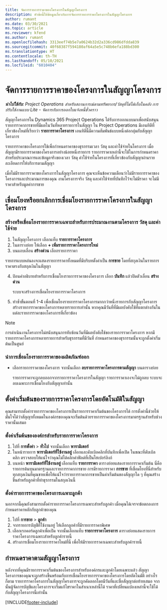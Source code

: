 ```yaml
---
title: จัดการรายการราคาของโครงการในสัญญาโครงการ
description: หัวข้อนี้ให้ข้อมูลเกี่ยวกับการจัดการรายการราคาโครงการในสัญญาโครงการ
author: rumant
ms.date: 03/30/2021
ms.topic: article
ms.reviewer: kfend
ms.author: rumant
ms.openlocfilehash: 3313eef74b5e7a0624b32d2a336cd986dfdda839
ms.sourcegitcommit: 40f68387f594180af64a5e5c748b6efa188bd300
ms.translationtype: HT
ms.contentlocale: th-TH
ms.lasthandoff: 05/10/2021
ms.locfileid: "6010404"
---
```

# <a name="manage-project-price-lists-on-project-contracts"></a>จัดการรายการราคาของโครงการในสัญญาโครงการ

_**นำไปใช้กับ:** Project Operations สำหรับสถานการณ์ตามทรัพยากร/วัสดุที่ไม่ได้เก็บในคลัง การปรับใช้งานแบบ Lite - จัดการกับการออกใบแจ้งหนี้ชั่วคราว_

สัญญาโครงการใน Dynamics 365 Project Operations ได้รับการออกแบบมาเพื่อสนับสนุนรายการราคาการขายที่มีผลในวันที่หลายรายการในสัญญา ใน Project Operations มีเอนทิตีที่เกี่ยวข้องใหม่ที่เรียกว่า **รายการราคาโครงการ** เอนทิตีนี้มีความสัมพันธ์แบบหนึ่งต่อกลุ่มกับสัญญาโครงการ

รายการราคาของโครงการใช้เพื่อกำหนดราคาของธุรกรรมเวลา วัสดุ และค่าใช้จ่ายในโครงการ เมื่อสัญญามีรายการราคาของโครงการอย่างน้อยหนึ่งรายการ รายการราคาเหล่านี้จะใช้ในการกำหนดราคาสำหรับประมาณการและข้อมูลจริงของเวลา วัสดุ ค่าใช้จ่ายในโครงการที่เกี่ยวข้องกับสัญญาผ่านรายละเอียดการให้บริการตามสัญญา

เมื่อไม่มีรายการราคาของโครงการในสัญญาโครงการ คุณจะเห็นข้อความเตือนว่าไม่มีรายการราคาของโครงการและประมาณการของคุณ งานโครงการจริง วัสดุ และค่าใช้จ่ายที่บันทึกไว้จะไม่มีราคา จะไม่มีราคาสำหรับมูลค่าการขาย

## <a name="associate-or-unassociate-a-project-price-list-on-a-project-contract"></a>เชื่อมโยงหรือยกเลิกการเชื่อมโยงรายการราคาโครงการในสัญญาโครงการ

### <a name="create-or-associate-a-specific-price-list-for-estimating-project-based-work-material-and-expenses"></a>สร้างหรือเชื่อมโยงรายการราคาเฉพาะสำหรับการประมาณงานตามโครงการ วัสดุ และค่าใช้จ่าย

1. ในสัญญาโครงการ เลือกแท็บ **รายการราคาโครงการ**
2. ในตารางย่อย ให้เลือก **+ เพิ่มรายการราคาโครงการใหม่**
3. บนแถบเลื่อน **สร้างด่วน** เลือกรายการราคา 

  รายการแบบหล่นลงจะแสดงรายการราคาทั้งหมดที่มีบริบทตั้งค่าเป็น **การขาย** โดยที่สกุลเงินในรายการราคาตรงกับสกุลเงินในสัญญา
  
4. ป้อนคำอธิบายสำหรับการเชื่อมโยงรายการราคาของโครงการ เลือก **บันทึก** แล้วปิดตัวเลื่อน **สร้างด่วน**

   ระบบจะสร้างการเชื่อมโยงรายการราคาโครงการ
   
5. ทำซ้ำขั้นตอนที่ 1-4 เพื่อเชื่อมโยงรายการราคาโครงการมากกว่าหนึ่งรายการกับสัญญาโครงการ สร้างรายการราคาของโครงการหลายรายการเท่านั้น หากคุณมีวันที่ที่มีผลบังคับใช้ที่แตกต่างกันในแต่ละรายการราคาของโครงการที่เกี่ยวข้อง

> [!NOTE]
> การดำเนินงานโครงการไม่สนับสนุนการทับซ้อนวันที่มีผลบังคับใช้ของรายการราคาโครงการ หากมีรายการราคาโครงการหลายรายการสำหรับธุรกรรมที่มีวันที่ กำหนดราคาของธุรกรรมนั้นจะถูกตั้งค่าเริ่มต้นเป็นศูนย์

### <a name="remove-a-project-price-list-association"></a>นำการเชื่อมโยงรายการราคาของผลิตภัณฑ์ออก

- เลือกรายการราคาของโครงการ จากนั้นเลือก **ลบรายการราคาโครงการตามสัญญา** บนตารางย่อย 

  รายการราคาจะถูกลบออกจากรายการราคาโครงการในสัญญา รายการราคาเองจะไม่ถูกลบ ระบบจะลบเฉพาะการเชื่อมโยงกับสัญญาเท่านั้น

## <a name="set-up-automatic-defaulting-of-project-price-lists-on-a-contract"></a>ตั้งค่าเริ่มต้นของรายการราคาโครงการโดยอัตโนมัติในสัญญา

คุณสามารถตั้งค่ารายการราคาของโครงการเป็นรายการราคาเริ่มต้นของโครงการได้ การตั้งค่านี้ช่วยให้มั่นใจได้ว่าสัญญาทั้งหมดในองค์กรของคุณจะเริ่มต้นด้วยรายการราคาของโครงการมาตรฐานสำหรับช่วงราคานั้นเสมอ

### <a name="set-up-the-organizational-default-for-project-price-lists"></a>ตั้งค่าเริ่มต้นขององค์กรสำหรับรายการราคาโครงการ

1. ไปที่  **การตั้งค่า** > **ทั่วไป** จากนั้นเลือก **พารามิเตอร์**
2. ในหน้ารายการ **พารามิเตอร์ที่ใช้งานอยู่** เลือกและดับเบิลคลิกที่บันทึกเพื่อเปิด ในขณะที่ดับเบิลคลิก ตรวจสอบให้แน่ใจว่าคุณไม่ได้คลิกค่าฟิลด์ที่เป็นไฮเปอร์ลิงก์ 
3. บนหน้า **พารามิเตอร์ที่ใช้งานอยู่** เลือกแท็บ **รายการราคา** ตารางย่อยแสดงรายการราคาเริ่มต้น นี่คือรายการต้นทุนมาตรฐานและรายการราคาการขาย การมีรายการราคา **การขาย** ที่เชื่อมโยงที่นี่สำหรับทุกสกุลเงินที่คุณขายเพื่อให้แน่ใจว่ารายการราคาการขายเป็นค่าเริ่มต้นของสัญญาใด ๆ ที่คุณสร้างขึ้นสำหรับลูกค้าที่ทำธุรกรรมในสกุลเงินนี้

### <a name="set-up-a-customer-specific-project-price-list"></a>ตั้งค่ารายการราคาของโครงการเฉพาะลูกค้า

นอกจากนี้คุณยังสามารถตั้งค่ารายการราคาโครงการเฉพาะสำหรับลูกค้า เมื่อคุณได้เจรจาข้อตกลงการกำหนดราคาหลักกับลูกค้าของคุณ

1. ไปที่ **การขาย** > **ลูกค้า**
2. จากรายการบัญชีที่ใช้งานอยู่ ให้เลือกลูกค้าที่มีรายการราคาพิเศษ
3. เลือกเรกคอร์ดลูกค้าเพื่อเปิด จากนั้นเลือกแท็บ **รายการราคาโครงการ** ตารางย่อยแสดงรายการราคาโครงการเฉพาะสำหรับลูกค้ารายนี้ 
4. สร้างการเชื่อมโยงรายการราคาใหม่ที่นี่ เพื่อให้มีรายการราคาเฉพาะสำหรับลูกค้ารายนี้

## <a name="custom-pricing-on-a-project-contract"></a>กำหนดราคาตามสัญญาโครงการ

หลังจากที่คุณมีรายการราคาเริ่มต้นของโครงการสำหรับองค์กรและลูกค้าโดยเฉพาะแล้ว สัญญาโครงการของคุณจะถูกสร้างขึ้นพร้อมกับการเชื่อมโยงรายการราคาของโครงการโดยอัตโนมัติ อย่างไรก็ตาม รายการราคาโครงการในสัญญาโครงการจะถูกคัดลอกโดยมีวันที่และชื่อสัญญาต่อท้ายเสมอ จากนั้นผู้จัดการบัญชีและโครงการจะเริ่มแก้ไขราคาในสำเนาเหล่านี้ได้ ราคาที่เปลี่ยนแปลงเหล่านี้จะใช้ได้กับสัญญาโครงการนี้เท่านั้น


[!INCLUDE[footer-include](../includes/footer-banner.md)]
